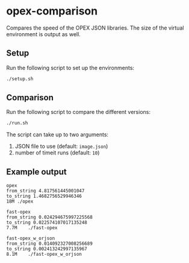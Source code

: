 # opex-comparison
Compares the speed of the OPEX JSON libraries. The size of the virtual environment is
output as well.


## Setup

Run the following script to set up the environments:

```bash
./setup.sh
```

## Comparison

Run the following script to compare the different versions:

```bash
./run.sh
```

The script can take up to two arguments:

1. JSON file to use (default: `image.json`)
2. number of timeit runs (default: `10`)

## Example output

```
opex
from_string 4.817561445001047
to_string 1.4682756529946346
18M	./opex

fast-opex
from_string 0.024294675997225568
to_string 0.022574107017135248
7.7M	./fast-opex

fast-opex_w_orjson
from_string 0.014092327008256689
to_string 0.002413242997135967
8.1M	./fast-opex_w_orjson
```
